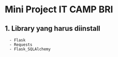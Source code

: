 # Mini Project IT CAMP BRI
## 1. Library yang harus diinstall
      - Flask
      - Requests
      - Flask_SQLAlchemy
